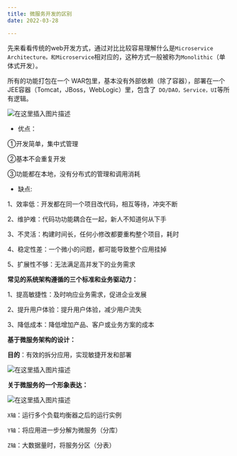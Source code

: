 ```yaml
---
title: 微服务开发的区别
date: 2022-03-28

---
```


先来看看传统的web开发方式，通过对比比较容易理解什么是`Microservice Architecture。和Microservice`相对应的，这种方式一般被称为`Monolithic`（单体式开发）。

所有的功能打包在一个 WAR包里，基本没有外部依赖（除了容器），部署在一个JEE容器（Tomcat，JBoss，WebLogic）里，包含了` DO/DAO，Service，UI`等所有逻辑。

![在这里插入图片描述](https://img-blog.csdnimg.cn/ffbf2574cc5844f09e1092b998a14165.png?x-oss-process=image/watermark,type_d3F5LXplbmhlaQ,shadow_50,text_Q1NETiBAbGVlZGNvZGVKb2huMDE=,size_9,color_FFFFFF,t_70,g_se,x_16)

* 优点：

①开发简单，集中式管理

②基本不会重复开发

③功能都在本地，没有分布式的管理和调用消耗

* 缺点:

1、效率低：开发都在同一个项目改代码，相互等待，冲突不断

2、维护难：代码功功能耦合在一起，新人不知道何从下手

3、不灵活：构建时间长，任何小修改都要重构整个项目，耗时

4、稳定性差：一个微小的问题，都可能导致整个应用挂掉

5、扩展性不够：无法满足高并发下的业务需求

**常见的系统架构遵循的三个标准和业务驱动力：**

1、提高敏捷性：及时响应业务需求，促进企业发展

2、提升用户体验：提升用户体验，减少用户流失

3、降低成本：降低增加产品、客户或业务方案的成本

**基于微服务架构的设计：**

**目的**：有效的拆分应用，实现敏捷开发和部署

![在这里插入图片描述](https://img-blog.csdnimg.cn/48e3823eda014177ae1f47fd46faf6ea.png?x-oss-process=image/watermark,type_d3F5LXplbmhlaQ,shadow_50,text_Q1NETiBAbGVlZGNvZGVKb2huMDE=,size_18,color_FFFFFF,t_70,g_se,x_16)

**关于微服务的一个形象表达：**

![在这里插入图片描述](https://img-blog.csdnimg.cn/c1bb6a264c644c31875f7690b4ed79aa.png?x-oss-process=image/watermark,type_d3F5LXplbmhlaQ,shadow_50,text_Q1NETiBAbGVlZGNvZGVKb2huMDE=,size_14,color_FFFFFF,t_70,g_se,x_16)

`X轴`：运行多个负载均衡器之后的运行实例

`Y轴`：将应用进一步分解为微服务（分库）

`Z轴`：大数据量时，将服务分区（分表）
